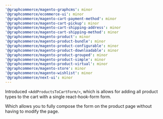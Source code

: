 ```yaml
---
'@graphcommerce/magento-graphcms': minor
'@graphcommerce/ecommerce-ui': minor
'@graphcommerce/magento-cart-payment-method': minor
'@graphcommerce/magento-cart-pickup': minor
'@graphcommerce/magento-cart-shipping-address': minor
'@graphcommerce/magento-cart-shipping-method': minor
'@graphcommerce/magento-product': minor
'@graphcommerce/magento-product-bundle': minor
'@graphcommerce/magento-product-configurable': minor
'@graphcommerce/magento-product-downloadable': minor
'@graphcommerce/magento-product-grouped': minor
'@graphcommerce/magento-product-simple': minor
'@graphcommerce/magento-product-virtual': minor
'@graphcommerce/magento-store': minor
'@graphcommerce/magento-wishlist': minor
'@graphcommerce/next-ui': minor
---
```


Introduced `<AddProductsToCartForm/>`, which is allows for adding all product types to the cart with a single react-hook-form form.

Which allows you to fully compose the form on the product page without having to modify the page.
